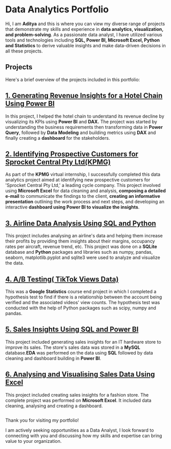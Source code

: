 # Data Analytics Portfolio
Hi, I am **Aditya** and this is where you can view my diverse range of projects that demonstrate my skills and experience in **data analytics, visualization, and problem-solving**. As a passionate data analyst, I have utilized various tools and technologies including **SQL, Power BI, Microsoft Excel, Python and Statistics**  to derive valuable insights and make data-driven decisions in all these projects.
<br>
## Projects
Here's a brief overview of the projects included in this portfolio:
<br>
## [1. Generating Revenue Insights for a Hotel Chain Using Power BI](https://github.com/A0-z/data_analytics_portfolio/tree/7e9d19fba0799c1213c8aeef5093af8636cce928/1.%20Generating%20Revenue%20Insights%20for%20a%20Hotel%20Chain%20Using%20Power%20BI)
In this project, I helped the hotel chain to understand its revenue decline by visualizing its KPIs using **Power BI** and **DAX.** The project was started by understanding the business requirements then transforming data in **Power Query**, followed by **Data Modeling** and building metrics using **DAX** and finally creating a **dashboard** for the stakeholders.
<br>
## [2. Identifying Prospective Customers for Sprocket Central Pty Ltd(KPMG)](https://github.com/A0-z/data_analytics_portfolio/tree/35e3f6bf4cd38d3979af99d8908be251e1ca8421/2.%20Identifying%20Prospective%20Customers%20for%20Sprocket%20Central%20Pty%20Ltd(KPMG))
As part of the **KPMG** virtual internship, I successfully completed this data analytics project aimed at identifying new prospective customers for 'Sprocket Central Pty Ltd,' a leading cycle company. This project involved using **Microsoft Excel** for data cleaning and analysis, **composing a detailed e-mail** to communicate the findings to the client, **creating an informative presentation** outlining the work process and next steps, and developing an interactive **dashboard using Power BI to visualize the insights**.
<br>
## [3. Airline Data Analysis Using SQL and Python](https://github.com/A0-z/data_analytics_portfolio/tree/1099ecd24d98b8c63481cbeb08f2c321f87029de/3.%20Airline%20Data%20Analysis%20Using%20SQL%20and%20Python)
This project includes analysing an airline's data and helping them increase their profits by providing them insights about their margins, occupancy rates per aircraft, revenue trend, etc. This project was done on a **SQLite** database and **Python** packages and libraries such as numpy, pandas, seaborn, matplotlib.pyplot and sqlite3 were used to analyze and visualize the data.
## [4. A/B Testing( TikTok Views Data)](https://github.com/A0-z/data_analytics_portfolio/tree/ece930b0b90f770bced98bf22dd926e71f3ade0f/4.%20AB%20Testing(%20TikTok%20Views%20Data))
This was a **Google Statistics** course end project in which I completed a hypothesis test to find if there is a relationship between the account being verified and the associated videos' view counts. The hypothesis test was conducted with the help of Python packages such as scipy, numpy and pandas.
## [5. Sales Insights Using SQL and Power BI](https://github.com/A0-z/data_analytics_portfolio/tree/65af0272ce9d43b3a6bb22dd51f92df7cd559133/5.%20Sales%20Insights%20Using%20SQL%20and%20Power%20BI)
This project included generating sales insights for an IT hardware store to improve its sales. The store's sales data was stored in a **MySQL** database.**EDA** was performed on the data using **SQL** followed by data cleaning and dashboard building in **Power BI**.  
## [6. Analysing and Visualising Sales Data Using Excel](https://github.com/A0-z/data_analytics_portfolio/tree/29107c88c32b2602ea503d22595dc6fd8c7999ce/6.%20Analysing%20and%20Visualising%20Sales%20Data%20Using%20Excel)
This project included creating sales insights for a fashion store. The complete project was performed on **Microsoft Excel**. It included data cleaning, analysing and creating a dashboard.
<br>
  <pre></pre>  Thank you for visiting my portfolio!
I am actively seeking opportunities as a Data Analyst, I look forward to connecting with you and discussing how my skills and expertise can bring value to your organization.
